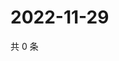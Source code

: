 # 2022-11-29

共 0 条

<!-- BEGIN WEIBO -->
<!-- 最后更新时间 Tue Nov 29 2022 13:14:00 GMT+0800 (China Standard Time) -->

<!-- END WEIBO -->
